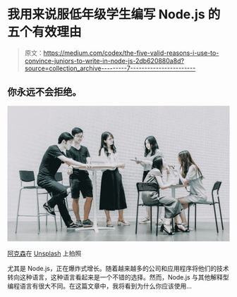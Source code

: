 # 我用来说服低年级学生编写 Node.js 的五个有效理由

> 原文：<https://medium.com/codex/the-five-valid-reasons-i-use-to-convince-juniors-to-write-in-node-js-2db620880a8d?source=collection_archive---------7----------------------->

## 你永远不会拒绝。

![](img/786fe94594f85204bf2e1b14d722fa67.png)

[阿克森](https://unsplash.com/@akson?utm_source=medium&utm_medium=referral)在 [Unsplash](https://unsplash.com?utm_source=medium&utm_medium=referral) 上拍照

尤其是 Node.js，正在爆炸式增长。随着越来越多的公司和应用程序将他们的技术转向这种语言，这种语言看起来是一个不错的选择。然而，Node.js 与其他解释型编程语言有很大不同。在这篇文章中，我将看到为什么你应该使用…